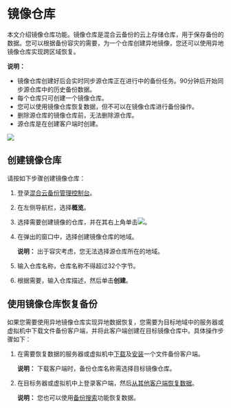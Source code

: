 # 镜像仓库

本文介绍镜像仓库功能。镜像仓库是混合云备份的云上存储仓库，用于保存备份的数据。您可以根据备份容灾的需要，为一个仓库创建异地镜像，您还可以使用异地镜像仓库实现跨区域恢复。

**说明：**

-   镜像仓库创建好后会实时同步源仓库正在进行中的备份任务。90分钟后开始同步源仓库中的历史备份数据。
-   每个仓库只可创建一个镜像仓库。
-   您可以使用镜像仓库恢复数据，但不可以在镜像仓库进行备份操作。
-   删除源仓库的镜像仓库前，无法删除源仓库。
-   源仓库是在创建客户端时创建。

![](https://static-aliyun-doc.oss-accelerate.aliyuncs.com/assets/img/zh-CN/3432029951/p44049.png)

## 创建镜像仓库

请按如下步骤创建镜像仓库：

1.  登录[混合云备份管理控制台](https://hbr.console.aliyun.com)。

2.  在左侧导航栏，选择**概览**。

3.  选择需要创建镜像的仓库，并在其右上角单击![](https://static-aliyun-doc.oss-accelerate.aliyuncs.com/assets/img/zh-CN/4488449951/p39694.png)。

4.  在弹出的窗口中，选择创建镜像仓库的地域。

    **说明：** 出于容灾考虑，您无法选择源仓库所在的地域。

5.  输入仓库名称，仓库名称不得超过32个字节。

6.  根据需要，输入仓库描述，然后单击**创建**。


## 使用镜像仓库恢复备份

如果您需要使用异地镜像仓库实现异地数据恢复，您需要为目标地域中的服务器或虚拟机中下载文件备份客户端，并将此客户端创建在目标镜像仓库中。具体操作步骤如下：

1.  在需要恢复数据的服务器或虚拟机中[下载](/intl.zh-CN/本地服务器备份教程/文件备份/准备工作.md)及[安装](/intl.zh-CN/本地服务器备份教程/文件备份/准备工作.md)一个文件备份客户端。

    **说明：** 下载客户端时，备份仓库名称需选择目标镜像仓库。

2.  在目标务器或虚拟机中上登录客户端，然后[从其他客户端恢复数据](/intl.zh-CN/本地服务器备份教程/文件备份/恢复文件.md)。

    **说明：** 您也可以使用[备份搜索](/intl.zh-CN/本地服务器备份教程/文件备份/备份搜索.md)功能恢复数据。


